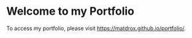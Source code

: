 # Welcome to my Portfolio
To access my portfolio, please visit https://matdrox.github.io/portfolio/.
